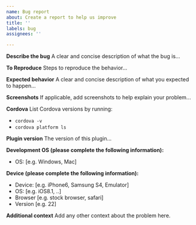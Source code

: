 ```yaml
---
name: Bug report
about: Create a report to help us improve
title: ''
labels: bug
assignees: ''

---
```


**Describe the bug**
A clear and concise description of what the bug is...

**To Reproduce**
Steps to reproduce the behavior...

**Expected behavior**
A clear and concise description of what you expected to happen...

**Screenshots**
If applicable, add screenshots to help explain your problem...

**Cordova**
List Cordova versions by running:
- `cordova -v`
- `cordova platform ls`

**Plugin version**
The version of this plugin...

**Development OS (please complete the following information):**
 - OS: [e.g. Windows, Mac]

**Device (please complete the following information):**
 - Device: [e.g. iPhone6, Samsung S4, Emulator]
 - OS: [e.g. iOS8.1, ..]
 - Browser [e.g. stock browser, safari]
 - Version [e.g. 22]

**Additional context**
Add any other context about the problem here.
